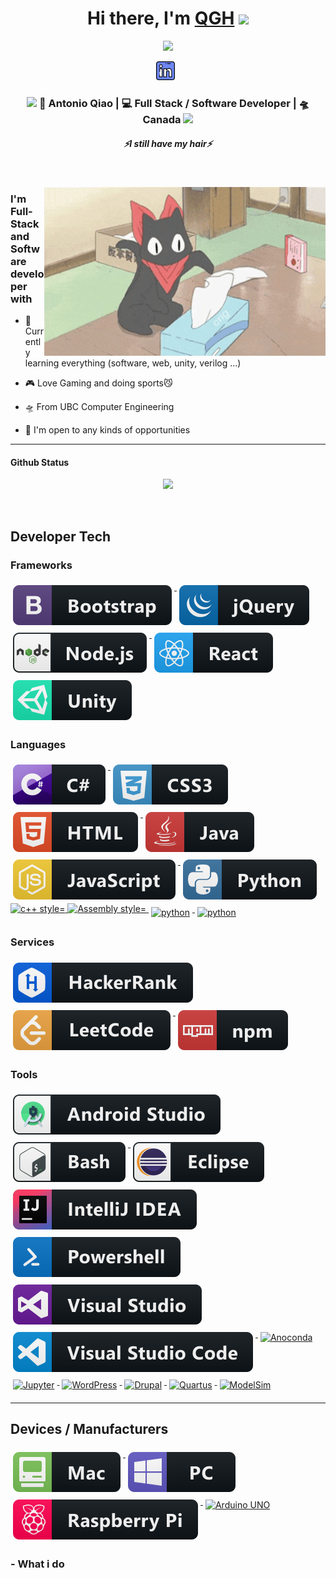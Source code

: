 <div align="center">
   <h1>Hi there, I'm <a href="#">QGH</a> <img src="https://media.giphy.com/media/hvRJCLFzcasrR4ia7z/giphy.gif" width="25px"> </h1>
   
   
   <img src="https://pronoun.cyou/x/y?subject=He&object=Him&height=20"> 
</div>

<p align='center'>
   <a href="https://www.linkedin.com/in/antonio-qiao/"><img height="30" src="https://raw.githubusercontent.com/8bithemant/8bithemant/master/linkedin.png?raw=true"></a>&nbsp;&nbsp;
 </p>


<div align="center">
<h3><img src="https://media.giphy.com/media/WUlplcMpOCEmTGBtBW/giphy.gif" width="30"> 🙎 Antonio Qiao | 💻 Full Stack / Software Developer | 🛸 Canada <img src="https://media.giphy.com/media/WUlplcMpOCEmTGBtBW/giphy.gif" width="30"></h3>
</div>
 
 <h5 align="center">
   <i>⚡️I still have my hair⚡️</i>
  </h5>
 
<br />

<p align="center">
<img align="right" height="270px" width="450px" alt="GIF" src="Gif/Sakamoto Gif.gif" />
  <h3> I'm Full-Stack and Software developer with</h3>
</p>

 - 🥀 Currently learning everything (software, web, unity, verilog ...)
   
 - 🎮 Love Gaming and doing sports😼

 - 🛸 From UBC Computer Engineering 
 
 - 🔭 I'm open to any kinds of opportunities

---
 
<p align="center">
  <h4>Github Status </h4>
</p>

<!--  -->

<p align="center" >
<a href="https://github.com/anuraghazra/github-readme-stats"> 
    <img  src="https://github-readme-stats.vercel.app/api?username=mayhemantt&&show_icons=true&theme=radical"/>
  </a>

</p>

<br />

## Developer Tech

### Frameworks 

<p align="left">
   <a href="#">
    <img src="svg/dev/frameworks/bootstrap.svg" alt="bootstrap" style="vertical-align:top; margin:6px 4px">
  </a>   
  
  <a href="#">
    <img src="svg/dev/frameworks/jquery.svg" alt="jquery" style="vertical-align:top; margin:6px 4px">
  </a>  

  <a href="#">
    <img src="svg/dev/frameworks/nodejs.svg" alt="nodejs" style="vertical-align:top; margin:6px 4px">
  </a>  

  <a href="#">
    <img src="svg/dev/frameworks/react.svg" alt="react" style="vertical-align:top; margin:6px 4px">
  </a>  

   <a href="#">
    <img src="svg/dev/frameworks/unity.svg" alt="unity" style="vertical-align:top; margin:6px 4px">
  </a>  
</p>

### Languages 

<p align="left">
  <a href="#">
    <img src="svg/dev/languages/csharp.svg" alt="csharp" style="vertical-align:top; margin:6px 4px">
  </a>  

  <a href="#">
    <img src="svg/dev/languages/css3.svg" alt="css3" style="vertical-align:top; margin:6px 4px">
  </a>  

  <a href="#">
    <img src="svg/dev/languages/html.svg" alt="html" style="vertical-align:top; margin:6px 4px">
  </a>  

  <a href="#">
    <img src="svg/dev/languages/java.svg" alt="java" style="vertical-align:top; margin:6px 4px">
  </a>  

  <a href="#">
    <img src="svg/dev/languages/js.svg" alt="js" style="vertical-align:top; margin:6px 4px">
  </a>  

  <a href="#">
    <img src="svg/dev/languages/python.svg" alt="python" style="vertical-align:top; margin:6px 4px">
  </a>    

   <a href="#">
    <img height="32" src="https://user-images.githubusercontent.com/76548491/194151546-71c062ea-4d66-46a6-87b5-4345b3ce1362.png" alt="c++ style="vertical-align:top; margin:6px 4px">
  </a> 
     <a href="#">
    <img height="32" src="https://user-images.githubusercontent.com/76548491/194154306-2afbe95d-5637-453c-8003-9210b909bad1.png" alt="Assembly style="vertical-align:top; margin:6px 4px">
  </a>
                                                                                                   <a href="#">
    <img height="32px" src="https://user-images.githubusercontent.com/76548491/194152665-0728cd9b-c44b-4e64-835f-7d761cb4df09.png" alt="python" style="vertical-align:top; margin:6px 4px">
  </a>     
    
   <a href="#">
    <img height="32px" src="https://user-images.githubusercontent.com/76548491/194154511-9bfb9635-18a2-4123-98ea-ac301c1e7459.png" alt="python" style="vertical-align:top; margin:6px 4px">
  </a> 

</p>

### Services 
<p align="left">

  <a href="#">
    <img src="svg/dev/services/hackerrank.svg" alt="hackerrank" style="vertical-align:top; margin:6px 4px">
  </a> 

  <a href="#">
    <img src="svg/dev/services/leetcode.svg" alt="leetcode" style="vertical-align:top; margin:6px 4px">
  </a> 

  <a href="#">
    <img src="svg/dev/services/npm.svg" alt="npm" style="vertical-align:top; margin:6px 4px">
  </a> 
</p>


### Tools  
<p align="left">
  <a href="#">
    <img src="svg/dev/tools/android_studio_colour.svg" alt="android_studio_colour" style="vertical-align:top; margin:6px 4px">
  </a> 

  <a href="#">
    <img src="svg/dev/tools/bash.svg" alt="bash" style="vertical-align:top; margin:6px 4px">
  </a> 

  <a href="#">
    <img src="svg/dev/tools/eclipse.svg" alt="eclipse" style="vertical-align:top; margin:6px 4px">
  </a> 

  <a href="#">
    <img src="svg/dev/tools/jetbrains_intellij.svg" alt="jetbrains_intellij" style="vertical-align:top; margin:6px 4px">
  </a> 

  <a href="#">
    <img src="svg/dev/tools/powershell.svg" alt="powershell" style="vertical-align:top; margin:6px 4px">
  </a>    

  <a href="#">
    <img src="svg/dev/tools/visualstudio.svg" alt="visualstudio" style="vertical-align:top; margin:6px 4px">
  </a> 

  <a href="#">
    <img src="svg/dev/tools/visualstudio_code.svg" alt="visualstudio_code" style="vertical-align:top; margin:6px 4px">
  </a> 
  
   <a href="#">
    <img height = "32px" src="https://user-images.githubusercontent.com/76548491/194155657-eceaaf5e-6b55-45ae-8536-1e109f20a20e.png" alt="Anoconda" style="vertical-align:top; margin:6px 4px">
  </a> 
  
   <a href="#">
    <img height = "32px" src="https://user-images.githubusercontent.com/76548491/194155403-265e692b-b002-4a70-9e86-0a6f5bc3b16e.png" alt="Jupyter" style="vertical-align:top; margin:6px 4px">
  </a> 
  
  <a href="#">
    <img height = "32px" src="https://user-images.githubusercontent.com/76548491/194154842-3b483c96-6881-4337-bce7-35d0a9dc062a.png" alt="WordPress" style="vertical-align:top; margin:6px 4px">
  </a> 
  
   <a href="#">
    <img height = "32px" src="https://user-images.githubusercontent.com/76548491/194154897-4a898f4d-099b-4aff-95e4-d69917a617fb.png" alt="Drupal" style="vertical-align:top; margin:6px 4px">
  </a> 
                                                                                                   <a href="#">
    <img height = "32px" src="https://user-images.githubusercontent.com/76548491/194153867-dbde2702-efca-4a10-ae52-86a4833ef84f.png" alt="Quartus" style="vertical-align:top; margin:6px 4px">
  </a> 
  
  <a href="#">
    <img height = "32px" src="https://user-images.githubusercontent.com/76548491/194153991-b247f8c5-1ef5-4e56-8598-3934c3e3c952.png" alt="ModelSim" style="vertical-align:top; margin:6px 4px">
  </a> 
 
</p>

--- 

## Devices / Manufacturers
<p align="left">
  <a href="#">
    <img src="svg/devices/mac.svg" alt="mac" style="vertical-align:top; margin:6px 4px">
  </a>  

  <a href="#">
    <img src="svg/devices/pc.svg" alt="pc" style="vertical-align:top; margin:6px 4px">
  </a>  

  <a href="#">
    <img src="svg/devices/raspberrypi.svg" alt="raspberrypi" style="vertical-align:top; margin:6px 4px">
  </a>  
  
 <a href="#">
    <img height="32px" src="https://user-images.githubusercontent.com/76548491/194154767-507bb692-76f0-4515-90df-0ae6752cd1c4.png" alt="Arduino UNO" style="vertical-align:top; margin:6px 4px">
  </a> 

</p>

 ### - What i do


